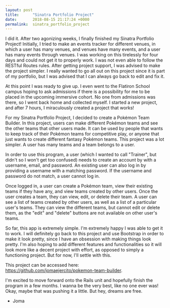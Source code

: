 ```yaml
---
layout: post
title:      "Sinatra Portfolio Project"
date:       2018-08-15 21:17:24 +0000
permalink:  sinatra_portfolio_project
---
```



I did it. After two agonizing weeks, I finally finished my Sinatra Portfolio Project! Initially, I tried to make an events tracker for different venues, in which a user has many venues, and venues have many events, and a user has many events through venues. I was working on this tirelessly for four days and could not get it to properly work. I was not even able to follow the RESTful Routes rules. After getting project support, I was advised to make the project simpler. I really wanted to go all out on this project since it is part of my portfolio, but I was advised that I can always go back to edit and fix it. 

At this point I was ready to give up. I even went to the Flatiron School campus hoping to ask admissions if there is a possibility for me to be placed in the upcoming immersive cohort. No one from admissions was there, so I went back home and collected myself. I started a new project, and after 7 hours, I miraculously created a project that works!

For my Sinatra Portfolio Project, I decided to create a Pokémon Team Builder. In this project, users can make different Pokémon teams and see the other teams that other users made. It can be used by people that wants to keep track of their Pokémon teams for competitive play, or anyone that just wants to create different fantasy Pokémon teams. This project was a lot simpler. A user has many teams and a team belongs to a user. 

In order to use this program, a user (which I wanted to call "Trainer", but didn't so I won't get too confused) needs to create an account by with a username, email, and password. An existing user can also log in by providing a username with a matching password. If the username and password do not match, a user cannot log in.

Once logged in, a user can create a Pokémon team, view their existing teams if they have any, and view teams created by other users. Once the user creates a team, they can view, edit, or delete their team. A user can see a list of teams created by other users, as well as a list of a particular user's teams. They can view the different teams, but cannot edit or delete them, as the "edit" and "delete" buttons are not available on other user's teams. 

So far, this app is extremely simple. I'm extremely happy I was able to get it to work. I will definitely go back to this project and use Bootstrap in order to make it look pretty, since I have an obsession with making things look pretty. I'm also hoping to add different features and functionalities so it will look more like a decent project with effort, as opposed to simply a functioning project. But for now, I'll settle with this.

This project can be accessed here: https://github.com/jomaejercito/pokemon-team-builder.

I'm excited to move forward onto the Rails unit and hopefully finish the program in a few months. I wanna be the very best, like no one ever was! Okay, maybe that was pushing it a little. But hey, dreams are free. 


- Joma

